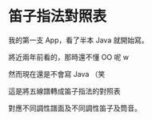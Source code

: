 # 笛子指法對照表

我的第一支 App，看了半本 Java 就開始寫。

將近兩年前看的，那時還不懂 OO 呢 w

然而現在還是不會寫 Java （笑

這是將五線譜轉成笛子指法的對照表

對應不同調性譜面及不同調性笛子及筒音。

